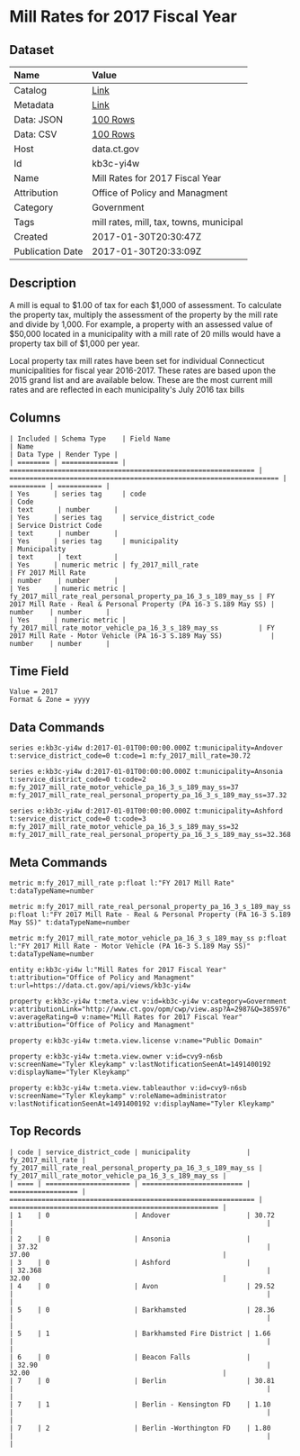# Mill Rates for 2017 Fiscal Year

## Dataset

| Name | Value |
| :--- | :---- |
| Catalog | [Link](https://catalog.data.gov/dataset/mill-rates-for-2017-fiscal-year) |
| Metadata | [Link](https://data.ct.gov/api/views/kb3c-yi4w) |
| Data: JSON | [100 Rows](https://data.ct.gov/api/views/kb3c-yi4w/rows.json?max_rows=100) |
| Data: CSV | [100 Rows](https://data.ct.gov/api/views/kb3c-yi4w/rows.csv?max_rows=100) |
| Host | data.ct.gov |
| Id | kb3c-yi4w |
| Name | Mill Rates for 2017 Fiscal Year |
| Attribution | Office of Policy and Managment |
| Category | Government |
| Tags | mill rates, mill, tax, towns, municipal |
| Created | 2017-01-30T20:30:47Z |
| Publication Date | 2017-01-30T20:33:09Z |

## Description

A mill is equal to $1.00 of tax for each $1,000 of assessment. To calculate the property tax, multiply the assessment of the property by the mill rate and divide by 1,000. For example, a property with an assessed value of $50,000 located in a municipality with a mill rate of 20 mills would have a property tax bill of $1,000 per year.

Local property tax mill rates have been set for individual Connecticut municipalities for fiscal year 2016-2017. These rates are based upon the 2015 grand list and are available below. These are the most current mill rates and are reflected in each municipality's July 2016 tax bills

## Columns

```ls
| Included | Schema Type    | Field Name                                                    | Name                                                                | Data Type | Render Type |
| ======== | ============== | ============================================================= | =================================================================== | ========= | =========== |
| Yes      | series tag     | code                                                          | Code                                                                | text      | number      |
| Yes      | series tag     | service_district_code                                         | Service District Code                                               | text      | number      |
| Yes      | series tag     | municipality                                                  | Municipality                                                        | text      | text        |
| Yes      | numeric metric | fy_2017_mill_rate                                             | FY 2017 Mill Rate                                                   | number    | number      |
| Yes      | numeric metric | fy_2017_mill_rate_real_personal_property_pa_16_3_s_189_may_ss | FY 2017 Mill Rate - Real & Personal Property (PA 16-3 S.189 May SS) | number    | number      |
| Yes      | numeric metric | fy_2017_mill_rate_motor_vehicle_pa_16_3_s_189_may_ss          | FY 2017 Mill Rate - Motor Vehicle (PA 16-3 S.189 May SS)            | number    | number      |
```

## Time Field

```ls
Value = 2017
Format & Zone = yyyy
```

## Data Commands

```ls
series e:kb3c-yi4w d:2017-01-01T00:00:00.000Z t:municipality=Andover t:service_district_code=0 t:code=1 m:fy_2017_mill_rate=30.72

series e:kb3c-yi4w d:2017-01-01T00:00:00.000Z t:municipality=Ansonia t:service_district_code=0 t:code=2 m:fy_2017_mill_rate_motor_vehicle_pa_16_3_s_189_may_ss=37 m:fy_2017_mill_rate_real_personal_property_pa_16_3_s_189_may_ss=37.32

series e:kb3c-yi4w d:2017-01-01T00:00:00.000Z t:municipality=Ashford t:service_district_code=0 t:code=3 m:fy_2017_mill_rate_motor_vehicle_pa_16_3_s_189_may_ss=32 m:fy_2017_mill_rate_real_personal_property_pa_16_3_s_189_may_ss=32.368
```

## Meta Commands

```ls
metric m:fy_2017_mill_rate p:float l:"FY 2017 Mill Rate" t:dataTypeName=number

metric m:fy_2017_mill_rate_real_personal_property_pa_16_3_s_189_may_ss p:float l:"FY 2017 Mill Rate - Real & Personal Property (PA 16-3 S.189 May SS)" t:dataTypeName=number

metric m:fy_2017_mill_rate_motor_vehicle_pa_16_3_s_189_may_ss p:float l:"FY 2017 Mill Rate - Motor Vehicle (PA 16-3 S.189 May SS)" t:dataTypeName=number

entity e:kb3c-yi4w l:"Mill Rates for 2017 Fiscal Year" t:attribution="Office of Policy and Managment" t:url=https://data.ct.gov/api/views/kb3c-yi4w

property e:kb3c-yi4w t:meta.view v:id=kb3c-yi4w v:category=Government v:attributionLink="http://www.ct.gov/opm/cwp/view.asp?A=2987&Q=385976" v:averageRating=0 v:name="Mill Rates for 2017 Fiscal Year" v:attribution="Office of Policy and Managment"

property e:kb3c-yi4w t:meta.view.license v:name="Public Domain"

property e:kb3c-yi4w t:meta.view.owner v:id=cvy9-n6sb v:screenName="Tyler Kleykamp" v:lastNotificationSeenAt=1491400192 v:displayName="Tyler Kleykamp"

property e:kb3c-yi4w t:meta.view.tableauthor v:id=cvy9-n6sb v:screenName="Tyler Kleykamp" v:roleName=administrator v:lastNotificationSeenAt=1491400192 v:displayName="Tyler Kleykamp"
```

## Top Records

```ls
| code | service_district_code | municipality              | fy_2017_mill_rate | fy_2017_mill_rate_real_personal_property_pa_16_3_s_189_may_ss | fy_2017_mill_rate_motor_vehicle_pa_16_3_s_189_may_ss | 
| ==== | ===================== | ========================= | ================= | ============================================================= | ==================================================== | 
| 1    | 0                     | Andover                   | 30.72             |                                                               |                                                      | 
| 2    | 0                     | Ansonia                   |                   | 37.32                                                         | 37.00                                                | 
| 3    | 0                     | Ashford                   |                   | 32.368                                                        | 32.00                                                | 
| 4    | 0                     | Avon                      | 29.52             |                                                               |                                                      | 
| 5    | 0                     | Barkhamsted               | 28.36             |                                                               |                                                      | 
| 5    | 1                     | Barkhamsted Fire District | 1.66              |                                                               |                                                      | 
| 6    | 0                     | Beacon Falls              |                   | 32.90                                                         | 32.00                                                | 
| 7    | 0                     | Berlin                    | 30.81             |                                                               |                                                      | 
| 7    | 1                     | Berlin - Kensington FD    | 1.10              |                                                               |                                                      | 
| 7    | 2                     | Berlin -Worthington FD    | 1.80              |                                                               |                                                      | 
```